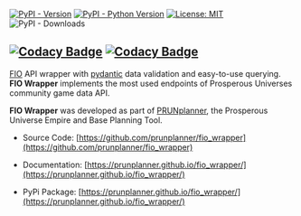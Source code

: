 [![PyPI - Version](https://img.shields.io/pypi/v/fio-wrapper.svg)](https://pypi.org/project/fio-wrapper)
[![PyPI - Python Version](https://img.shields.io/pypi/pyversions/fio-wrapper.svg)](https://pypi.org/project/fio-wrapper)
[![License: MIT](https://img.shields.io/badge/license-MIT-C06524)](https://github.com/jplacht/fio_wrapper/blob/master/LICENSE.md)
![PyPI - Downloads](https://img.shields.io/pypi/dm/fio-wrapper)

[![Codacy Badge](https://app.codacy.com/project/badge/Grade/5bdfeae4188143c7abeb3316aa1acce0)](https://app.codacy.com/gh/jplacht/fio_wrapper/dashboard?utm_source=gh&utm_medium=referral&utm_content=&utm_campaign=Badge_grade)
[![Codacy Badge](https://app.codacy.com/project/badge/Coverage/5bdfeae4188143c7abeb3316aa1acce0)](https://app.codacy.com/gh/jplacht/fio_wrapper/dashboard?utm_source=gh&utm_medium=referral&utm_content=&utm_campaign=Badge_coverage)
---

[FIO](https://doc.fnar.net/) API wrapper with [pydantic](https://github.com/pydantic/pydantic) data validation and easy-to-use querying. **FIO Wrapper** implements the most used endpoints of Prosperous Universes community game data API.

**FIO Wrapper** was developed as part of [PRUNplanner](https://prunplanner.org/), the Prosperous Universe Empire and Base Planning Tool.

- Source Code: [https://github.com/prunplanner/fio_wrapper](https://github.com/prunplanner/fio_wrapper)

- Documentation: [https://prunplanner.github.io/fio_wrapper/](https://prunplanner.github.io/fio_wrapper/)

- PyPi Package: [https://prunplanner.github.io/fio_wrapper/](https://prunplanner.github.io/fio_wrapper/)